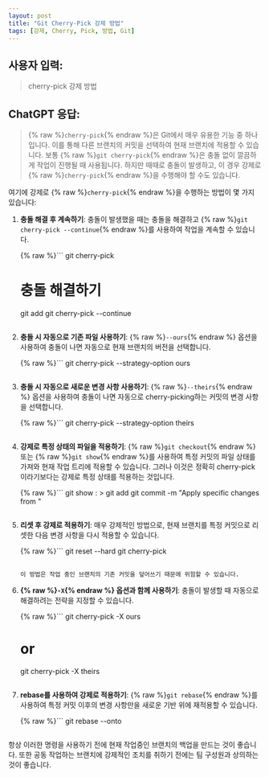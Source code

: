 ```yaml
---
layout: post
title: "Git Cherry-Pick 강제 방법"
tags: [강제, Cherry, Pick, 방법, Git]
---
```


## 사용자 입력:
> cherry-pick 강제  방법

## ChatGPT 응답:
> {% raw %}`cherry-pick`{% endraw %}은 Git에서 매우 유용한 기능 중 하나입니다. 이를 통해 다른 브랜치의 커밋을 선택하여 현재 브랜치에 적용할 수 있습니다. 보통 {% raw %}`git cherry-pick`{% endraw %}은 충돌 없이 깔끔하게 작업이 진행될 때 사용됩니다. 하지만 때때로 충돌이 발생하고, 이 경우 강제로 {% raw %}`cherry-pick`{% endraw %}을 수행해야 할 수도 있습니다.

여기에 강제로 {% raw %}`cherry-pick`{% endraw %}을 수행하는 방법이 몇 가지 있습니다:

1. **충돌 해결 후 계속하기**: 충돌이 발생했을 때는 충돌을 해결하고 {% raw %}`git cherry-pick --continue`{% endraw %}를 사용하여 작업을 계속할 수 있습니다.

   {% raw %}```
   git cherry-pick <commit-hash>
   # 충돌 해결하기
   git add <resolved-files>
   git cherry-pick --continue
   ```{% endraw %}

2. **충돌 시 자동으로 기존 파일 사용하기**: {% raw %}`--ours`{% endraw %} 옵션을 사용하여 충돌이 나면 자동으로 현재 브랜치의 버전을 선택합니다.

   {% raw %}```
   git cherry-pick <commit-hash> --strategy-option ours
   ```{% endraw %}

3. **충돌 시 자동으로 새로운 변경 사항 사용하기**: {% raw %}`--theirs`{% endraw %} 옵션을 사용하여 충돌이 나면 자동으로 cherry-picking하는 커밋의 변경 사항을 선택합니다.

   {% raw %}```
   git cherry-pick <commit-hash> --strategy-option theirs
   ```{% endraw %}

4. **강제로 특정 상태의 파일을 적용하기**: {% raw %}`git checkout`{% endraw %} 또는 {% raw %}`git show`{% endraw %}를 사용하여 특정 커밋의 파일 상태를 가져와 현재 작업 트리에 적용할 수 있습니다. 그러나 이것은 정확히 cherry-pick이라기보다는 강제로 특정 상태를 적용하는 것입니다.

   {% raw %}```
   git show <commit-hash>:<file-path> > <file-path>
   git add <file-path>
   git commit -m "Apply specific changes from <commit-hash>"
   ```{% endraw %}

5. **리셋 후 강제로 적용하기**: 매우 강제적인 방법으로, 현재 브랜치를 특정 커밋으로 리셋한 다음 변경 사항을 다시 적용할 수 있습니다.

   {% raw %}```
   git reset --hard <commit-hash>
   git cherry-pick <commit-hash>
   ```{% endraw %}

   이 방법은 작업 중인 브랜치의 기존 커밋을 덮어쓰기 때문에 위험할 수 있습니다.

6. **{% raw %}`-X`{% endraw %} 옵션과 함께 사용하기**: 충돌이 발생할 때 자동으로 해결하려는 전략을 지정할 수 있습니다.

   {% raw %}```
   git cherry-pick -X ours <commit-hash>
   # or
   git cherry-pick -X theirs <commit-hash>
   ```{% endraw %}

7. **rebase를 사용하여 강제로 적용하기**: {% raw %}`git rebase`{% endraw %}를 사용하여 특정 커밋 이후의 변경 사항만을 새로운 기반 위에 재적용할 수 있습니다.

   {% raw %}```
   git rebase --onto <new-base> <old-base>
   ```{% endraw %}

항상 이러한 명령을 사용하기 전에 현재 작업중인 브랜치의 백업을 만드는 것이 좋습니다. 또한 공동 작업하는 브랜치에 강제적인 조치를 취하기 전에는 팀 구성원과 상의하는 것이 좋습니다.


